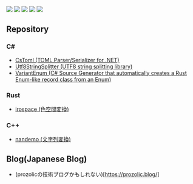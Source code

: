 
![](http://github-profile-summary-cards.vercel.app/api/cards/profile-details?username=prozolic&theme=github_dark)
![](http://github-profile-summary-cards.vercel.app/api/cards/repos-per-language?username=prozolic&theme=github_dark)
![](http://github-profile-summary-cards.vercel.app/api/cards/most-commit-language?username=prozolic&theme=github_dark)
![](http://github-profile-summary-cards.vercel.app/api/cards/stats?username=prozolic&theme=github_dark)
![](https://github-profile-summary-cards.vercel.app/api/cards/productive-time?username=prozolic&theme=github_dark)

## Repository
### C#
* [CsToml (TOML Parser/Serializer for .NET)](https://github.com/prozolic/CsToml)
* [Utf8StringSplitter (UTF8 string splitting library)](https://github.com/prozolic/Utf8StringSplitter)
* [VariantEnum (C# Source Generator that automatically creates a Rust Enum-like record class from an Enum)](https://github.com/prozolic/VariantEnum)

### Rust
* [irospace (色空間変換)](https://github.com/prozolic/irospace)

### C++
* [nandemo (文字列変換)](https://github.com/prozolic/nandemo)

## Blog(Japanese Blog)
* (prozolicの技術ブログかもしれない)[https://prozolic.blog/]

